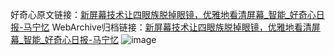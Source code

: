 好奇心原文链接：[新屏幕技术让四眼族脱掉眼镜，优雅地看清屏幕_智能_好奇心日报-马宁忆](https://www.qdaily.com/articles/1702.html)
WebArchive归档链接：[新屏幕技术让四眼族脱掉眼镜，优雅地看清屏幕_智能_好奇心日报-马宁忆](http://web.archive.org/web/20190623150006/https://www.qdaily.com/articles/1702.html)
![image](http://ww3.sinaimg.cn/large/007d5XDply1g3v4lkof06j30u02lz1kx)